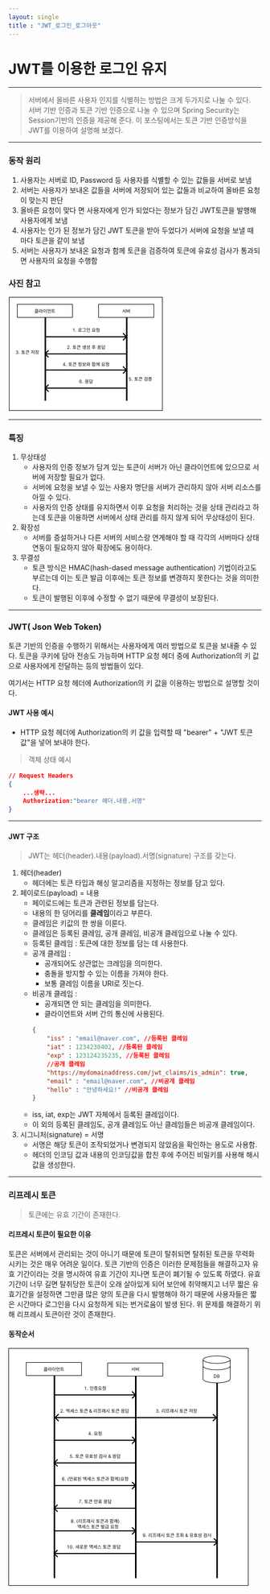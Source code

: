```yaml
---
layout: single
title : "JWT_로그인_로그아웃"
---
```

# JWT를 이용한 로그인 유지

---

> 서버에서 올바른 사용자 인지를 식별하는 방법은 크게 두가지로 나눌 수 있다.  
> 서버 기반 인증과 토큰 기반 인증으로 나눌 수 있으며 Spring Security는 Session기반의 인증을 제공해 준다.
> 이 포스팅에서는 토큰 기반 인증방식을 JWT를 이용하여 설명해 보겠다.

---

### 동작 원리
1. 사용자는 서버로 ID, Password 등 사용자를 식별할 수 있는 값들을 서버로 보냄
2. 서버는 사용자가 보내온 값들을 서버에 저장되어 있는 값들과 비교하여 올바른 요청이 맞는지 판단
3. 올바른 요청이 맞다 면 사용자에게 인가 되었다는 정보가 담긴 JWT토큰을 발행해 사용자에게 보냄
4. 사용자는 인가 된 정보가 담긴 JWT 토큰을 받아 두었다가 서버에 요청을 보낼 때 마다 토큰을 같이 보냄
5. 서버는 사용자가 보내온 요청과 함께 토큰을 검증하여 토큰에 유효성 검사가 통과되면 사용자의 요청을 수행함

### 사진 참고
![토큰_인증_과정](..\images\2024-05-05-JWT_로그인_로그아웃\토큰_인증_과정-1715175485320-23.png)

---

### 특징
1. 무상태성
	- 사용자의 인증 정보가 담겨 있는 토큰이 서버가 아닌 클라이언트에 있으므로 서버에 저장할 필요가 없다.
	- 서버에 요청을 보낼 수 있는 사용자 명단을 서버가 관리하지 않아 서버 리소스를 아낄 수 있다.
	- 사용자의 인증 상태를 유지하면서 이후 요청을 처리하는 것을 상태 관리라고 하는데 토큰을 이용하면 서버에서 상태 관리를 하지 않게 되어 무상태성이 된다.
2. 확장성
	- 서버를 증설하거나 다른 서버의 서비스랑 연계해야 할 때 각각의 서버마다 상태 연동이 필요하지 않아 확장에도 용이하다.
3. 무결성
	- 토큰 방식은 HMAC(hash-dased message authentication) 기법이라고도 부르는데 이는 토큰 발급 이후에는 토큰 정보를 변경하지 못한다는 것을 의미한다.
	- 토큰이 발행된 이후에 수정할 수 없기 때문에 무결성이 보장된다.



---

### JWT( Json Web Token)

토큰 기반의 인증을 수행하기 위해서는 사용자에게 여러 방법으로 토큰을 보내줄 수 있다.
토큰을 쿠키에 담아 전송도 가능하며 HTTP 요청 헤더 중에 Authorization의 키 값으로 사용자에게 전달하는 등의 방법들이 있다.

여기서는 HTTP 요청 헤더에 Authorization의 키 값을 이용하는 방법으로 설명할 것이다.

#### JWT 사용 예시
- HTTP 요청 헤더에 Authorization의 키 값을 입력할 때 "bearer" + "JWT 토큰값"을 넣어 보내야 한다.

> 객체 상태 예시
```json
// Request Headers
{
	...생략...
	Authorization:"bearer 헤더.내용.서명"
}
```

---

#### JWT 구조
> JWT는 헤더(header).내용(payload).서명(signature) 구조를 갖는다.

1. 헤더(header)
	- 헤더에는 토큰 타입과 해싱 알고리즘을 지정하는 정보를 담고 있다.
2. 페이로드(payload) = 내용
	- 페이로드에는 토큰과 관련된 정보를 담는다.
	- 내용의 한 덩어리를 **클레임**이라고 부른다.
	- 클레임은 키값의 한 쌍을 이룬다.
	- 클레임은 등록된 클레임, 공개 클레임, 비공개 클레임으로 나눌 수 있다.
	- 등록된 클레임 : 토큰에 대한 정보를 담는 데 사용한다.
	- 공개 클레임 : 
		- 공개되어도 상관없는 크레임을 의미한다.
		- 충돌을 방지할 수 있는 이름을 가져야 한다.
		- 보통 클레임 이름을 URI로 짓는다.
	- 비공개 클레임 : 
		- 공개되면 안 되는 클레임을 의미한다. 
		- 클라이언트와 서버 간의 통신에 사용된다.	
		```json
		{
			"iss" : "email@naver.com", //등록된 클레임
			"iat" : 1234238402, //등록된 클레임
			"exp" : 123124235235, //등록된 클레임
			//공개 클레임
			"https://mydomainaddress.com/jwt_claims/is_admin": true,
			"email" : "email@naver.com", //비공개 클레임
			"hello" : "안녕하세요!" //비공개 클레임
		}
		```
	- iss, iat, exp는 JWT 자체에서 등록된 클레임이다.
	- 이 외의 등록된 클레임도, 공개 클레임도 아닌 클레임들은 비공개 클레임이다.
1. 시그니처(signature) = 서명
	- 서명은 해당 토큰이 조작되었거나 변경되지 않았음을 확인하는 용도로 사용함.
	- 헤더의 인코딩 값과 내용의 인코딩값을 합친 후에 주어진 비밀키를 사용해 해시값을 생성한다.

---

### 리프레시 토큰
> 토큰에는 유효 기간이 존재한다.

#### 리프레시 토큰이 필요한 이유
토큰은 서버에서 관리되는 것이 아니기 때문에 토큰이 탈취되면 탈취된 토큰을 무력화 시키는 것은 매우 어려운 일이다. 토큰 기반의 인증은 이러한 문제점들을 해결하고자 유효 기간이라는 것을 명시하여 유효 기간이 지나면 토큰이 폐기될 수 있도록 하였다.
유효 기간이 너무 길면 탈취당한 토큰이 오래 살아있게 되어 보안에 취약해지고 너무 짧은 유효기간을 설정하면 그만큼 많은 양의 토큰을 다시 발행해야 하기 때문에 사용자들은 짧은 시간마다 로그인을 다시 요청하게 되는 번거로움이 발생 된다.
위 문제를 해결하기 위해 리프레시 토큰이란 것이 존재한다.

#### 동작순서


![리프레시토큰_동작순서](..\images\2024-05-05-JWT_로그인_로그아웃\리프레시토큰_동작순서-1715175359564-21.png)
